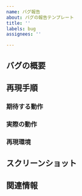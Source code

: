 ```yaml
---
name: バグ報告
about: バグの報告テンプレート
title: ''
labels: bug
assignees: ''

---
```


<!-- このコメントは消して使ってね  -->
<!-- 要らないセクションは消していいよ -->

## バグの概要
<!-- バグの簡潔な説明 -->
<!-- 例: ダッシュボードでxxxが表示されない -->

## 再現手順
<!-- こちらでバグを再現するのに必要な手順 -->
<!-- 例: 1. ダッシュボードを開く 2. xxxと書かれたボタンをクリックする 3. エラーが表示される -->

### 期待する動作
<!-- その動作を行ったとき、何が起こると期待したか -->
<!-- 例: xxxという情報が表示される -->

### 実際の動作
<!-- その動作を行ったとき、実際に起こったこと -->
<!-- 例: エラーが表示された -->

### 再現環境
<!-- バグが起きた環境 -->
<!-- 例: PCのChrome 113では起きたが、iPhone 16.4のSafariでは起きない -->

## スクリーンショット
<!-- スクリーンショットなどがあると嬉しいよ -->

## 関連情報
<!-- その他関連する情報やリンクなど -->
